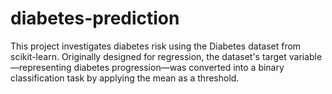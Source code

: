 # diabetes-prediction
This project investigates diabetes risk using the Diabetes dataset from scikit-learn. Originally designed for regression, the dataset's target variable—representing diabetes progression—was converted into a binary classification task by applying the mean as a threshold. 
